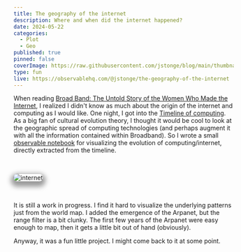 ```yaml
---
title: The geography of the internet
description: Where and when did the internet happened?
date: 2024-05-22
categories:
  - Plot
  - Geo
published: true
pinned: false
coverImage: https://raw.githubusercontent.com/jstonge/blog/main/thumbnails/stories/rise-internet.webp
type: fun
live: https://observablehq.com/@jstonge/the-geography-of-the-internet
---
```


<script>
	import internet from '$lib/assets/internet.webp';
</script>

When reading [Broad Band: The Untold Story of the Women Who Made the Internet](https://en.wikipedia.org/wiki/Broad_Band), I realized I didn't know as much about the origin of the internet and computing as I would like. One night, I got into the [Timeline of computing](https://en.wikipedia.org/wiki/Timeline_of_computing). As a big fan of cultural evolution theory, I thought it would be cool to look at the geographic spread of computing technologies (and perhaps augment it with all the information contained within Broadband). So I wrote a small [observable notebook](https://observablehq.com/@jstonge/the-spread-of-computational-thinking) for visualizing the evolution of computing/internet, directly extracted from the timeline. 

<img alt="internet" class="image" src={internet} />

It is still a work in progress. I find it hard to visualize the underlying patterns just from the world map. I added the emergence of the Arpanet, but the range filter is a bit clunky. The first few years of the Arpanet were easy enough to map, then it gets a little bit out of hand (obviously).

Anyway, it was a fun little project. I might come back to it at some point.

<style>
  .image {
    margin-top: 2rem;
    margin-bottom: 2rem;
    box-shadow: 0 0 0 0.75px rgba(128, 128, 128, 0.2), 0 6px 12px 6px rgba(0, 0, 0, 0.4);
    border-radius: 8px;
  }

</style>
